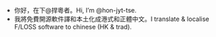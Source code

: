 - 你好，在下@捍粵者。Hi, I’m @hon-jyt-tse.
- 我將免費開源軟件譯和本土化成港式和正體中文。I translate & localise F/LOSS software to chinese (HK & trad).
<!---
- I’m currently learning ...
- I’m looking to collaborate on ...
- 聯絡方法：私訊我，或在中文維基百科聯絡我。Contact me: private-message me, or contact me on chinese wikipedia.

hon-jyt-tse/hon-jyt-tse is a ✨ special ✨ repository because its `README.md` (this file) appears on your GitHub profile.
You can click the Preview link to take a look at your changes.
--->
